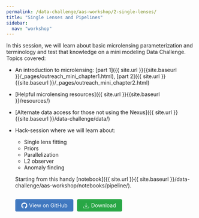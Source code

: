 ```yaml
---
permalink: /data-challenge/aas-workshop/2-single-lenses/
title: "Single Lenses and Pipelines"
sidebar:
  nav: "workshop"
---
```


In this session, we will learn about basic microlensing parameterization and terminology and test that knowledge on a mini modeling Data Challenge.
Topics covered:

* An introduction to microlensing: [part 1]({{ site.url }}{{site.baseurl }}/_pages/outreach_mini_chapter1.html), [part 2]({{ site.url }}{{site.baseurl }}/_pages/outreach_mini_chapter2.html)
* [Helpful microlensing resources]({{ site.url }}{{site.baseurl }}/resources/) <!-- Add to this -->
* [Alternate data access for those not using the Nexus]({{ site.url }}{{site.baseurl }}/data-challenge/data/)
* Hack-session where we will learn about:
    * Single lens fitting
    * Priors
    * Parallelization
    * L2 observer
    * Anomaly finding  
  
  Starting from this handy [notebook]({{ site.url }}{{ site.baseurl }}/data-challenge/aas-workshop/notebooks/pipeline/).

  <!-- Download and Github buttons -->
  <div style="display: flex; gap: 10px; margin: 1em 0; align-items: center;">
    <a href="https://github.com/rges-pit/data-challenge-notebooks/blob/main/Single_Lens_Pipeline.ipynb" 
        style="background-color: #4078c0; color: white; padding: 8px 16px; text-decoration: none; border-radius: 4px; font-size: 14px; display: inline-flex; align-items: center; gap: 5px;">
      <svg width="16" height="16" fill="currentColor" viewBox="0 0 16 16">
        <path d="M8 0C3.58 0 0 3.58 0 8c0 3.54 2.29 6.53 5.47 7.59.4.07.55-.17.55-.38 0-.19-.01-.82-.01-1.49-2.01.37-2.53-.49-2.69-.94-.09-.23-.48-.94-.82-1.13-.28-.15-.68-.52-.01-.53.63-.01 1.08.58 1.23.82.72 1.21 1.87.87 2.33.66.07-.52.28-.87.51-1.07-1.78-.2-3.64-.89-3.64-3.95 0-.87.31-1.59.82-2.15-.08-.2-.36-1.02.08-2.12 0 0 .67-.21 2.2.82.64-.18 1.32-.27 2-.27.68 0 1.36.09 2 .27 1.53-1.04 2.2-.82 2.2-.82.44 1.1.16 1.92.08 2.12.51.56.82 1.27.82 2.15 0 3.07-1.87 3.75-3.65 3.95.29.25.54.73.54 1.48 0 1.07-.01 1.93-.01 2.2 0 .21.15.46.55.38A8.012 8.012 0 0 0 16 8c0-4.42-3.58-8-8-8z"/>
      </svg>
      View on GitHub
    </a>

    <!-- Download button with JavaScript -->
    <a href="#" 
        onclick="downloadNotebook('https://github.com/rges-pit/data-challenge-notebooks/raw/main/Single_Lens_Pipeline.ipynb', 'Single_Lens_Pipeline.ipynb')"
        style="background-color: #28a745; color: white; padding: 8px 16px; text-decoration: none; border-radius: 4px; font-size: 14px; display: inline-flex; align-items: center; gap: 5px;">
      <svg width="16" height="16" fill="currentColor" viewBox="0 0 16 16">
        <path d="M.5 9.9a.5.5 0 0 1 .5.5v2.5a1 1 0 0 0 1 1h12a1 1 0 0 0 1-1v-2.5a.5.5 0 0 1 1 0v2.5a2 2 0 0 1-2 2H2a2 2 0 0 1-2-2v-2.5a.5.5 0 0 1 .5-.5z"/>
        <path d="M7.646 11.854a.5.5 0 0 0 .708 0l3-3a.5.5 0 0 0-.708-.708L8.5 10.293V1.5a.5.5 0 0 0-1 0v8.793L5.354 8.146a.5.5 0 1 0-.708.708l3 3z"/>
      </svg>
      Download
    </a>
  </div>

<script>
function downloadNotebook(url, filename) {
  fetch(url)
    .then(response => response.blob())
    .then(blob => {
      const link = document.createElement('a');
      link.href = URL.createObjectURL(blob);
      link.download = filename;
      document.body.appendChild(link);
      link.click();
      document.body.removeChild(link);
    });
}
</script>
